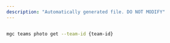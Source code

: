 ```yaml
---
description: "Automatically generated file. DO NOT MODIFY"
---
```


```bash

mgc teams photo get --team-id {team-id}

```